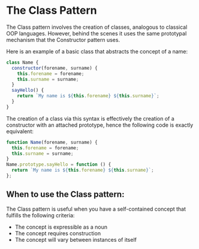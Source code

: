 # The Class Pattern

The Class pattern involves the creation of classes, analogous to classical OOP languages.
However, behind the scenes it uses the same prototypal mechanism that the Constructor pattern uses.

Here is an example of a basic class that abstracts the concept of a name:

```javascript
class Name {
  constructor(forename, surname) {
    this.forename = forename;
    this.surname = surname;
  }
  sayHello() {
    return `My name is ${this.forename} ${this.surname}`;
  }
}
```

The creation of a class via this syntax is effectively the creation of a constructor with an
attached prototype, hence the following code is exactly equivalent:

```javascript
function Name(forename, surname) {
  this.forename = forename;
  this.surname = surname;
}
Name.prototype.sayHello = function () {
  return `My name is ${this.forename} ${this.surname}`;
};
```

## When to use the Class pattern:

The Class pattern is useful when you have a self-contained concept that fulfills the following criteria:

- The concept is expressible as a noun
- The concept requires construction
- The concept will vary between instances of itself
